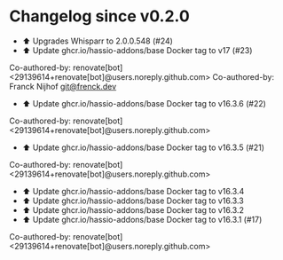 # Changelog since v0.2.0
- ⬆️ Upgrades Whisparr to 2.0.0.548 (#24) 
- ⬆️ Update ghcr.io/hassio-addons/base Docker tag to v17 (#23)

Co-authored-by: renovate[bot] <29139614+renovate[bot]@users.noreply.github.com>
Co-authored-by: Franck Nijhof <git@frenck.dev> 
- ⬆️ Update ghcr.io/hassio-addons/base Docker tag to v16.3.6 (#22)

Co-authored-by: renovate[bot] <29139614+renovate[bot]@users.noreply.github.com> 
- ⬆️ Update ghcr.io/hassio-addons/base Docker tag to v16.3.5 (#21)

Co-authored-by: renovate[bot] <29139614+renovate[bot]@users.noreply.github.com> 
- ⬆️ Update ghcr.io/hassio-addons/base Docker tag to v16.3.4 
- ⬆️ Update ghcr.io/hassio-addons/base Docker tag to v16.3.3 
- ⬆️ Update ghcr.io/hassio-addons/base Docker tag to v16.3.2 
- ⬆️ Update ghcr.io/hassio-addons/base Docker tag to v16.3.1 (#17)

Co-authored-by: renovate[bot] <29139614+renovate[bot]@users.noreply.github.com> 
